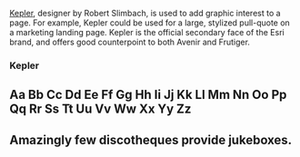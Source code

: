 [Kepler](http://www.fonts.com/font/adobe/kepler), designer by  Robert Slimbach, is used to add graphic interest to a page. For example, Kepler could be used for a large, stylized pull-quote on a marketing landing page. Kepler is the official secondary face of the Esri brand, and offers good counterpoint to both Avenir and Frutiger.

### Kepler

<h2 class="secondary-face type-sample"> Aa Bb Cc Dd Ee Ff Gg Hh Ii Jj Kk Ll Mm Nn Oo Pp Qq Rr Ss Tt Uu Vv Ww Xx Yy Zz</h2>
<h2 class="secondary-face  type-sample"> Amazingly few discotheques provide jukeboxes.</h2>
